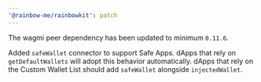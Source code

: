 ```yaml
---
'@rainbow-me/rainbowkit': patch
---
```


The wagmi peer dependency has been updated to minimum `0.11.6`.

Added `safeWallet` connector to support Safe Apps. dApps that rely on `getDefaultWallets` will adopt this behavior automatically. dApps that rely on the Custom Wallet List should add `safeWallet` alongside `injectedWallet`.

